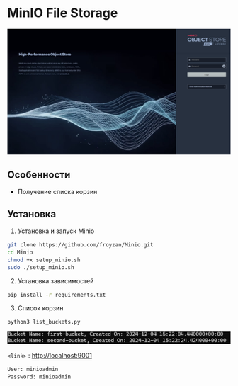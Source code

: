 # MinIO File Storage

![Minio Console](minio.jpg) 


## Особенности

- Получение списка корзин

## Установка

1. Установка и запуск Minio
  ```bash
  git clone https://github.com/froyzan/Minio.git
  cd Minio
  chmod +x setup_minio.sh
  sudo ./setup_minio.sh
  ```
2. Установка зависимостей
  ```bash
  pip install -r requirements.txt
  ```

3. Список корзин
  ```bash
  python3 list_buckets.py
  ```
![List buckets](list_buckets.jpg) 

`<link>` : <http://localhost:9001>
  ```html
  User: minioadmin
  Password: minioadmin
  ```
